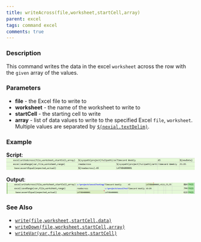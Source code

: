 ```yaml
---
title: writeAcross(file,worksheet,startCell,array)
parent: excel
tags: command excel
comments: true
---
```



### Description
This command writes the data in the excel `worksheet` across the row with the `given` array of the values.


### Parameters
- **file** - the Excel file to write to
- **worksheet** - the name of the worksheet to write to
- **startCell** - the starting cell to write
- **array** - list of data values to write to the specified Excel `file`, `worksheet`.  Multiple values are separated by 
  [`$(nexial.textDelim)`](../../systemvars/index#nexial.textDelim).
    

### Example
**Script**:<br/>
![](image/writeAcross_01.png)

**Output**:<br/>
![](image/writeAcross_02.png)


### See Also
- [`write(file,worksheet,startCell,data)`](write(file,worksheet,startCell,data))
- [`writeDown(file,worksheet,startCell,array)`](writeDown(file,worksheet,startCell,array))
- [`writeVar(var,file,worksheet,startCell)`](writeVar(var,file,worksheet,startCell))

